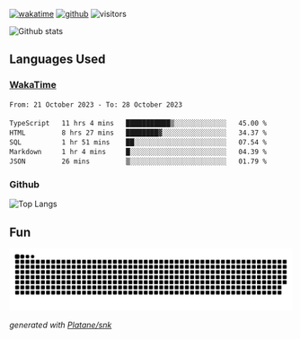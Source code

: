 [![wakatime](https://wakatime.com/badge/user/82c377cd-a54c-404c-b7df-177b313ca539.svg)](https://wakatime.com/@82c377cd-a54c-404c-b7df-177b313ca539)
[![github](https://img.shields.io/github/followers/xinthose?logo=github&style=plastic)](https://github.com/alanhamlett?tab=followers)
![visitors](https://visitor-badge.glitch.me/badge?page_id=xinthose&left_color=green&right_color=red)

![Github stats](https://github-readme-stats.vercel.app/api?username=xinthose&show_icons=true&theme=radical&count_private=true)

## Languages Used

### [WakaTime](https://wakatime.com/)
<!--START_SECTION:waka-->

```txt
From: 21 October 2023 - To: 28 October 2023

TypeScript   11 hrs 4 mins   ███████████▒░░░░░░░░░░░░░   45.00 %
HTML         8 hrs 27 mins   ████████▓░░░░░░░░░░░░░░░░   34.37 %
SQL          1 hr 51 mins    ██░░░░░░░░░░░░░░░░░░░░░░░   07.54 %
Markdown     1 hr 4 mins     █░░░░░░░░░░░░░░░░░░░░░░░░   04.39 %
JSON         26 mins         ▒░░░░░░░░░░░░░░░░░░░░░░░░   01.79 %
```

<!--END_SECTION:waka-->

### Github

![Top Langs](https://github-readme-stats.vercel.app/api/top-langs/?username=xinthose)

## Fun
![github contribution grid snake animation](https://raw.githubusercontent.com/xinthose/xinthose/output/github-contribution-grid-snake.svg)

_generated with [Platane/snk](https://github.com/Platane/snk)_
